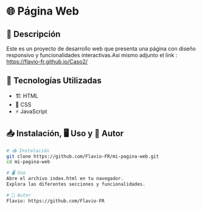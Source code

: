 # 🌐 Página Web

## 📝 Descripción  
Este es un proyecto de desarrollo web que presenta una página con diseño responsivo y funcionalidades interactivas.Asi mismo adjunto el link : https://flavio-fr.github.io/Caso2/

## 🚀 Tecnologías Utilizadas  
- 🏗️ HTML  
- 🎨 CSS  
- ⚡ JavaScript  

## 📥 Instalación, 🖥️ Uso y 👤 Autor  
```bash
# 📥 Instalación
git clone https://github.com/Flavio-FR/mi-pagina-web.git
cd mi-pagina-web

# 🖥️ Uso
Abre el archivo index.html en tu navegador.
Explora las diferentes secciones y funcionalidades.

# 👤 Autor
Flavio: https://github.com/Flavio-FR

